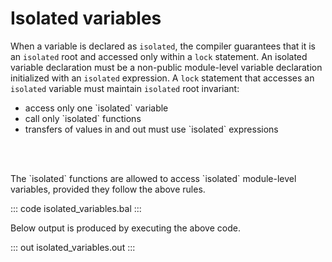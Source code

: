 # Isolated variables

When a variable is declared as `isolated`, the compiler guarantees that it is an `isolated` root and
accessed only within a `lock` statement. An isolated variable declaration must be a non-public
module-level variable declaration initialized with an `isolated` expression. A `lock` statement
that accesses an `isolated` variable must maintain `isolated` root invariant:
<ul>
<li>access only one `isolated` variable</li>
<li>call only `isolated` functions</li>
<li>transfers of values in and out must use `isolated` expressions</li>
</ul>
<br></br>
<p>The `isolated` functions are allowed to access `isolated` module-level variables,
provided they follow the above rules.</p>

::: code isolated_variables.bal :::

Below output is produced by executing the above code.

::: out isolated_variables.out :::